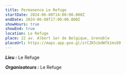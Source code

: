 ```yaml
---
title: Permanence Le Refuge
startDate: 2024-06-08T14:00:00.000Z
endDate: 2024-06-08T17:00:00.000Z
showHours: true
showEnd: true
location: Le Refuge
place: 22 av. Albert 1er de Belgique, Grenoble
placeUrl: https://maps.app.goo.gl/zrCZK5ibdWfk1mi89
---
```


***Lieu :*** Le Refuge

***Organisateurs :*** Le Refuge



